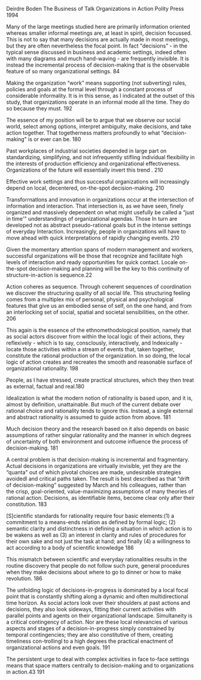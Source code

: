 ﻿Deirdre Boden The Business of Talk Organizations in Action Polity Press 1994

Many of the large meetings studied here are primarily information  oriented whereas smaller informal meetings are, at least in spirit, decision focussed. This is not to say that many decisions are actually made in most meetings, but they are often nevertheless the focal point. In fact "decisions” - in the typical sense discussed in business and academic settings, indeed often with many diagrams and much hand-waving - are frequently invisible. It is instead the incremental process of decision-making that is the observable feature of so many organizational settings. 84

Making the organization “work” means supporting (not subverting) rules, policies and goals at the formal level through a constant process of considerable informality. It is in this sense, as I indicated at the outset of this study, that organizations operate in an informal mode all the time. They do so because they must. 192    
   
The essence of my position will  be to argue that we observe our social world, select among options, interpret ambiguity, make decisions, and take action together. That togetherness matters profoundly to what “decision-making" is or ever can be. 180

Past workplaces of industrial societies depended in large part on standardizing, simplifying, and not infrequently stifling individual flexibility in the interests of production efficiency and organizational effectiveness. Organizations of the future will essentially invert this trend . 210

Effective work settings and thus successful organizations will increasingly depend on local, decentered, on-the-spot decision-making. 210

Transforrnatlons and innovation in organizations occur at the intersection of information and interaction. That intersection is, as we have seen, finely organized and massively dependent on what might usefully be called a “just in time'" understandings of organizational agendas. Those In turn are developed not as abstract pseudo-rational goals but in the intense settings of everyday Interaction. Increasingly, people in organizations will have to move ahead with quick interpretations of rapidly changing  events. 210

Given the momentary attention spans of modern management and workers, successful organizations will be those that recognize and facilitate high levels of interaction and ready opportunities for quick contact. Locale on-the-spot decision-making and planning will be the key to this continuity of structure-in-action is sequence.22 

Action coheres as sequence. Through coherent sequences of coordination we discover the structuring quality of all social life. This structuring feeling comes from a multiplex mix of personal, physical and psychological features that give us an embodied sense of self, on the one hand, and from an interlocking set of social, spatial and societal sensibilities, on the other. 206

This again is the essence of the ethnomethodological position, namely that as social actors discover from within the local logic of their actions, they reflexively - which is to say, conscIously, interactively, and Indexically - locate those activities within a stream of events that, taken together, constitute the rational production of the organization. In so doing, the local logic of action creates and recreates the smooth and reasonable surface of organizational rationality. 198

People, as I have stressed, create practical structures, which they then treat as external, factual and real.180

Idealization is what the modern notion of rationality is based upon, and it is, almost by definition, unattainable. But much of the current debate over rational choice and rationality tends to ignore this. Instead, a single external and abstract rationality is assumed to guide action from above. 181

Much decision theory and the research based on it also depends on basic assumptions of rather singular rationality and the manner in which degrees of uncertainty of both environment and outcome influence the process of decision-making. 181

A central problem is that decision-making is incremental and fragmentary. Actual decisions in organizations are virtually invisible, yet they are the “quanta" out of which pivotal choices are made, undesirable strategies avoidedl and critical paths taken. The result is best described as that “drift of decision-making” suggested by March and hls colleagues, rather than the crisp, goal-oriented, value-maximizing assumptions of many theories of rational action. Decisions, as identifiable items, become clear only after their constitution. 183

[S]cientific standards for rationality require four basic elements:(1) a commitment to a means-ends relation as defined by formal logic; (2) semantic clarity and distinctness in defining a situation in which action is to be wakens as well as (3) an interest in clarity and rules of procedures for their own sake and not just the task at hand; and finally (4) a willingness to act according to a body of scientific knowledge 186

This mismatch between scientific and everyday rationalities results in the routine discovery that people do not follow such pure, general procedures when they make decisions about where to go to dinner or how to make revolution. 186

The unfolding logic of decisions-in-progress is dominated by a local focal point that is constantly shifting along a dynamic and often multidirectional time horizon. As social actors look over their shoulders at past actions and decisions, they also look sideways, fitting their current activities with parallel points and agents on their organizational landscape. Simultaneity is a critical contingency of action. Nor are these local relevancies of various aspects and stages of a decision-in-progress simply constrained by temporal contingencies; they are also constitutive of them, creating timeliness con-trollingl to a high degrees the practical enactment of organizational actions and even goals. 191

The persistent urge to deal with complex activities in face to-face settings means that space matters centrally to decision-making and to organizations in action.43 191


